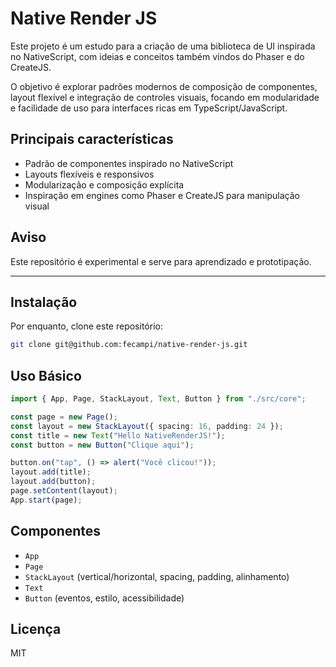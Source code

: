 # Native Render JS

Este projeto é um estudo para a criação de uma biblioteca de UI inspirada no NativeScript, com ideias e conceitos também vindos do Phaser e do CreateJS.

O objetivo é explorar padrões modernos de composição de componentes, layout flexível e integração de controles visuais, focando em modularidade e facilidade de uso para interfaces ricas em TypeScript/JavaScript.

## Principais características
- Padrão de componentes inspirado no NativeScript
- Layouts flexíveis e responsivos
- Modularização e composição explícita
- Inspiração em engines como Phaser e CreateJS para manipulação visual

## Aviso
Este repositório é experimental e serve para aprendizado e prototipação.

---


## Instalação

Por enquanto, clone este repositório:
```sh
git clone git@github.com:fecampi/native-render-js.git
```

## Uso Básico

```typescript
import { App, Page, StackLayout, Text, Button } from "./src/core";

const page = new Page();
const layout = new StackLayout({ spacing: 16, padding: 24 });
const title = new Text("Hello NativeRenderJS!");
const button = new Button("Clique aqui");

button.on("tap", () => alert("Você clicou!"));
layout.add(title);
layout.add(button);
page.setContent(layout);
App.start(page);
```

## Componentes
- `App`
- `Page`
- `StackLayout` (vertical/horizontal, spacing, padding, alinhamento)
- `Text`
- `Button` (eventos, estilo, acessibilidade)

## Licença
MIT

